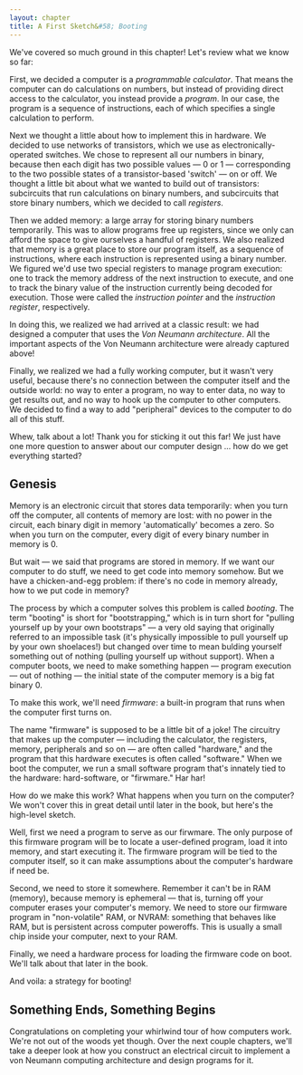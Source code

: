 ```yaml
---
layout: chapter
title: A First Sketch&#58; Booting
---
```


We've covered so much ground in this chapter! Let's review what we know so far:

First, we decided a computer is a *programmable calculator*. That means the computer can do calculations on numbers, but instead of providing direct access to the calculator, you instead provide a *program*. In our case, the program is a sequence of instructions, each of which specifies a single calculation to perform.

Next we thought a little about how to implement this in hardware. We decided to use networks of transistors, which we use as electronically-operated switches. We chose to represent all our numbers in binary, because then each digit has two possible values &mdash; $0$ or $1$ &mdash; corresponding to the two possible states of a transistor-based 'switch' &mdash; on or off. We thought a little bit about what we wanted to build out of transistors: subcircuits that run calculations on binary numbers, and subcircuits that store binary numbers, which we decided to call *registers*.

Then we added memory: a large array for storing binary numbers temporarily. This was to allow programs free up registers, since we only can afford the space to give ourselves a handful of registers. We also realized that memory is a great place to store our program itself, as a sequence of instructions, where each instruction is represented using a binary number. We figured we'd use two special registers to manage program execution: one to track the memory address of the next instruction to execute, and one to track the binary value of the instruction currently being decoded for execution. Those were called the *instruction pointer* and the *instruction register*, respectively.

In doing this, we realized we had arrived at a classic result: we had designed a computer that uses the *Von Neumann architecture*. All the important aspects of the Von Neumann architecture were already captured above!

Finally, we realized we had a fully working computer, but it wasn't very useful, because there's no connection between the computer itself and the outside world: no way to enter a program, no way to enter data, no way to get results out, and no way to hook up the computer to other computers. We decided to find a way to add "peripheral" devices to the computer to do all of this stuff.

Whew, talk about a lot! Thank you for sticking it out this far! We just have one more question to answer about our computer design ... how do we get everything started?

## Genesis

Memory is an electronic circuit that stores data temporarily: when you turn off the computer, all contents of memory are lost: with no power in the circuit, each binary digit in memory 'automatically' becomes a zero. So when you turn on the computer, every digit of every binary number in memory is $0$.

But wait &mdash; we said that programs are stored in memory. If we want our computer to do stuff, we need to get code into memory somehow. But we have a chicken-and-egg problem: if there's no code in memory already, how to we put code in memory?

The process by which a computer solves this problem is called *booting*. The term "booting" is short for "bootstrapping," which is in turn short for "pulling yourself up by your own bootstraps" &mdash; a very old saying that originally referred to an impossible task (it's physically impossible to pull yourself up by your own shoelaces!) but changed over time to mean bulding yourself something out of nothing (pulling yourself up without support). When a computer boots, we need to make something happen &mdash; program execution &mdash; out of nothing &mdash; the initial state of the computer memory is a big fat binary $0$.

To make this work, we'll need *firmware*: a built-in program that runs when the computer first turns on.

The name "firmware" is supposed to be a little bit of a joke! The circuitry that makes up the computer &mdash; including the calculator, the registers, memory, peripherals and so on &mdash; are often called "hardware," and the program that this hardware executes is often called "software." When we boot the computer, we run a small software program that's innately tied to the hardware: hard-software, or "firwmare." Har har!

How do we make this work? What happens when you turn on the computer? We won't cover this in great detail until later in the book, but here's the high-level sketch.

Well, first we need a program to serve as our firwmare. The only purpose of this firmware program will be to locate a user-defined program, load it into memory, and start executing it. The firmware program will be tied to the computer itself, so it can make assumptions about the computer's hardware if need be.

Second, we need to store it somewhere. Remember it can't be in RAM (memory), because memory is ephemeral &mdash; that is, turning off your computer erases your computer's memory. We need to store our firmware program in "non-volatile" RAM, or NVRAM: something that behaves like RAM, but is persistent across computer poweroffs. This is usually a small chip inside your computer, next to your RAM.

Finally, we need a hardware process for loading the firmware code on boot. We'll talk about that later in the book.

And voila: a strategy for booting!

## Something Ends, Something Begins

Congratulations on completing your whirlwind tour of how computers work. We're not out of the woods yet though. Over the next couple chapters, we'll take a deeper look at how you construct an electrical circuit to implement a von Neumann computing architecture and design programs for it.